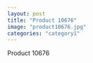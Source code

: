 ```yaml
---
layout: post
title: "Product 10676"
image: "product10676.jpg"
categories: "category1"
---
```

Product 10676
